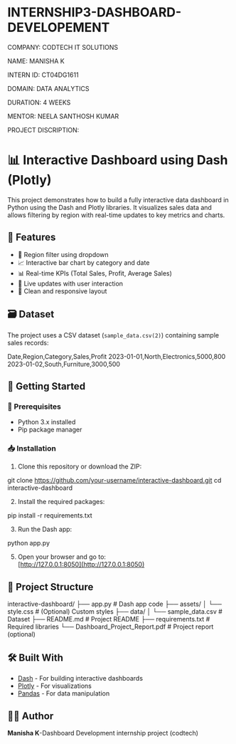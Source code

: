 # INTERNSHIP3-DASHBOARD-DEVELOPEMENT

COMPANY: CODTECH IT SOLUTIONS

NAME: MANISHA K

INTERN ID: CT04DG1611

DOMAIN: DATA ANALYTICS

DURATION: 4 WEEKS

MENTOR: NEELA SANTHOSH KUMAR

PROJECT DISCRIPTION:

# 📊 Interactive Dashboard using Dash (Plotly)

This project demonstrates how to build a fully interactive data dashboard in Python using the Dash and Plotly libraries. It visualizes sales data and allows filtering by region with real-time updates to key metrics and charts.


## 📌 Features

- 📍 Region filter using dropdown
- 📈 Interactive bar chart by category and date
- 📊 Real-time KPIs (Total Sales, Profit, Average Sales)
- 🔄 Live updates with user interaction
- 🧼 Clean and responsive layout

## 🗃️ Dataset

The project uses a CSV dataset (`sample_data.csv(2)`) containing sample sales records:

Date,Region,Category,Sales,Profit
2023-01-01,North,Electronics,5000,800
2023-01-02,South,Furniture,3000,500

## 🚀 Getting Started

### 🔧 Prerequisites

- Python 3.x installed
- Pip package manager

### 📥 Installation

1. Clone this repository or download the ZIP:

git clone https://github.com/your-username/interactive-dashboard.git
cd interactive-dashboard


2. Install the required packages:

pip install -r requirements.txt


3. Run the Dash app:
   
python app.py

5. Open your browser and go to:  
[http://127.0.0.1:8050](http://127.0.0.1:8050)


## 📁 Project Structure

interactive-dashboard/
├── app.py                   # Dash app code
├── assets/
│   └── style.css            # (Optional) Custom styles
├── data/
│   └── sample_data.csv      # Dataset
├── README.md                # Project README
├── requirements.txt         # Required libraries
└── Dashboard_Project_Report.pdf  # Project report (optional)


## 🛠️ Built With

- [Dash](https://dash.plotly.com/) - For building interactive dashboards
- [Plotly](https://plotly.com/python/) - For visualizations
- [Pandas](https://pandas.pydata.org/) - For data manipulation

## 👩‍💻 Author

**Manisha K**-Dashboard Development internship project (codtech)


